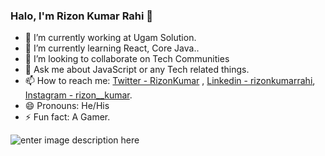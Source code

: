 ### Halo, I'm Rizon Kumar Rahi 👋




- 🔭 I’m currently working at Ugam Solution.
- 🌱 I’m currently learning React, Core Java..
- 👯 I’m looking to collaborate on Tech Communities 
- 💬 Ask me about JavaScript or any Tech related things.
- 📫 How to reach me: [Twitter - RizonKumar](https://twitter.com/RizonKumar) , 
                      [Linkedin - rizonkumarrahi](https://www.linkedin.com/in/rizonkumarrahi/),
                      [Instagram - rizon__kumar](https://www.instagram.com/rizon__kumar/).
- 😄 Pronouns: He/His
- ⚡ Fun fact: A Gamer.



![enter image description here](https://github-readme-stats.vercel.app/api?username=rizonkumar&&show_icons=true&title_color=ffffff&icon_color=FF6F61&text_color=FF6F61&bg_color=34568B)
